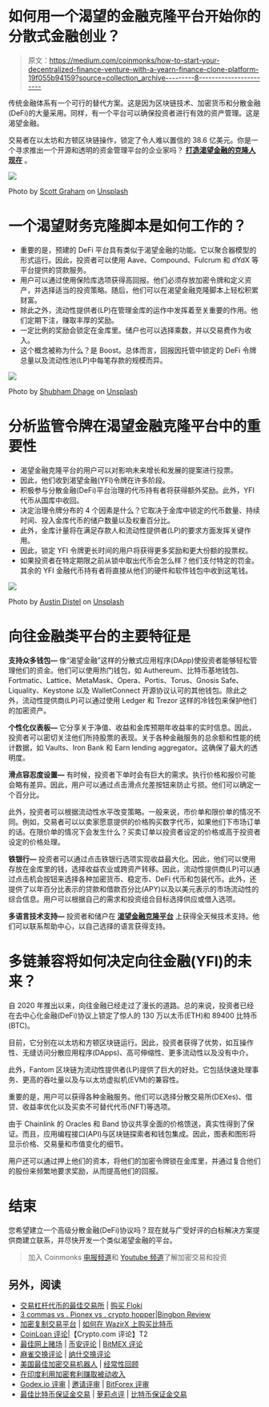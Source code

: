 # 如何用一个渴望的金融克隆平台开始你的分散式金融创业？

> 原文：<https://medium.com/coinmonks/how-to-start-your-decentralized-finance-venture-with-a-yearn-finance-clone-platform-19f055b94159?source=collection_archive---------8----------------------->

传统金融体系有一个可行的替代方案。这是因为区块链技术、加密货币和分散金融(DeFi)的大量采用。同样，有一个平台可以确保投资者进行有效的资产管理。这是渴望金融。

交易者在以太坊和方顿区块链操作，锁定了令人难以置信的 38.6 亿美元。你是一个寻求推出一个开源和透明的资金管理平台的企业家吗？ [**打造渴望金融的克隆人现在**](https://www.appdupe.com/yearn-finance-clone) 。

![](img/d06b8d8a8b8b3a3aea1cc4da97d77ad7.png)

Photo by [Scott Graham](https://unsplash.com/@homajob?utm_source=medium&utm_medium=referral) on [Unsplash](https://unsplash.com?utm_source=medium&utm_medium=referral)

# **一个渴望财务克隆脚本是如何工作的？**

*   重要的是，预建的 DeFi 平台具有类似于渴望金融的功能。它以聚合器模型的形式运行。因此，投资者可以使用 Aave、Compound、Fulcrum 和 dYdX 等平台提供的贷款服务。
*   用户可以通过使用保险库选项获得高回报。他们必须存放加密令牌和定义资产，并选择适当的投资策略。随后，他们可以在渴望金融克隆脚本上轻松积累财富。
*   除此之外，流动性提供者(LP)在管理金库的运作中发挥着至关重要的作用。他们定期下注，赚取丰厚的奖励。
*   一定比例的奖励会锁定在金库里。储户也可以选择乘数，并以交易费作为收入。
*   这个概念被称为什么？是 Boost。总体而言，回报因托管中锁定的 DeFi 令牌总量以及流动性池(LP)中每笔存款的规模而异。

![](img/44bc411f450fec24da95c82cd19af9f8.png)

Photo by [Shubham Dhage](https://unsplash.com/@theshubhamdhage?utm_source=medium&utm_medium=referral) on [Unsplash](https://unsplash.com?utm_source=medium&utm_medium=referral)

# **分析监管令牌在渴望金融克隆平台中的重要性**

*   渴望金融克隆平台的用户可以对影响未来增长和发展的提案进行投票。
*   因此，他们收到渴望金融(YFI)令牌在许多阶段。
*   积极参与分散金融(DeFi)平台治理的代币持有者将获得额外奖励。此外，YFI 代币从国库中收回。
*   决定治理令牌分布的 4 个因素是什么？它取决于金库中锁定的代币数量、持续时间、投入金库代币的储户数量以及权重百分比。
*   此外，金库计量将在满足存款人和流动性提供者(LP)的要求方面发挥关键作用。
*   因此，锁定 YFI 令牌更长时间的用户将获得更多奖励和更大份额的投票权。
*   如果投资者在特定期限之前从锁中取出代币会怎么样？他们支付特定的罚金。其余的 YFI 金融代币持有者将直接从他们的硬件和软件钱包中收到这笔钱。

![](img/ae42d0ad491502129896eda6bbd463cf.png)

Photo by [Austin Distel](https://unsplash.com/@austindistel?utm_source=medium&utm_medium=referral) on [Unsplash](https://unsplash.com?utm_source=medium&utm_medium=referral)

# **向往金融类平台的主要特征是**

**支持众多钱包—** 像“渴望金融”这样的分散式应用程序(DApp)使投资者能够轻松管理他们的资金。他们可以使用热门钱包，如 Authereum、比特币基地钱包、Fortmatic、Lattice、MetaMask、Opera、Portis、Torus、Gnosis Safe、Liquality、Keystone 以及 WalletConnect 开源协议认可的其他钱包。除此之外，流动性提供商(LP)可以通过使用 Ledger 和 Trezor 这样的冷钱包来保护他们的加密资产。

**个性化仪表板—** 它分享关于净值、收益和金库预期年收益率的实时信息。因此，投资者可以密切关注他们所持股票的表现。关于各种金融服务的总余额和性能的统计数据，如 Vaults、Iron Bank 和 Earn lending aggregator。这确保了最大的透明度。

**滑点容忍度设置—** 有时候，投资者下单时会有巨大的需求。执行价格和报价可能会略有差异。因此，用户可以通过点击滑点允差按钮来防止亏损。他们可以确定一个百分比。

此外，投资者可以根据流动性水平改变策略。一般来说，市价单和限价单的情况不同。例如，交易者可以以卖家愿意提供的价格购买数字代币，如果他们下市场订单的话。在限价单的情况下会发生什么？买卖订单以投资者设定的价格或高于投资者设定的价格处理。

**铁银行—** 投资者可以通过点击铁银行选项实现收益最大化。因此，他们可以使用存放在金库里的钱，选择收益农业或跨资产转移。因此，流动性提供商(LP)可以通过点击机会按钮来选择各种加密货币、稳定币、DeFi 代币和包装代币。此外，还提供了以年百分比表示的贷款和借款百分比(APY)以及以美元表示的市场流动性的综合信息。用户可以根据自己的需求和投资组合目标选择供应或借入选项。

**多语言技术支持—** 投资者和储户在 [**渴望金融克隆平台**](https://www.appdupe.com/yearn-finance-clone) 上获得全天候技术支持。他们可以联系帮助中心，以自己选择的语言获得支持。

# **多链兼容将如何决定向往金融(YFI)的未来？**

自 2020 年推出以来，向往金融已经走过了漫长的道路。总的来说，投资者已经在去中心化金融(DeFi)协议上锁定了惊人的 130 万以太币(ETH)和 89400 比特币(BTC)。

目前，它分别在以太坊和方顿区块链运行。因此，投资者获得了优势，如互操作性、无缝访问分散应用程序(DApps)、高可伸缩性、更多流动性以及没有中介。

此外，Fantom 区块链为流动性提供者(LP)提供了巨大的好处。它包括快速处理事务、更高的吞吐量以及与以太坊虚拟机(EVM)的兼容性。

重要的是，用户可以获得各种金融服务。他们可以选择分散交易所(DEXes)、借贷、收益率优化以及买卖不可替代代币(NFT)等选项。

由于 Chainlink 的 Oracles 和 Band 协议共享全面的价格馈送，真实性得到了保证。而且，应用编程接口(API)与区块链探索者和钱包集成。因此，图表和图形将显示价格、交易量和市值变化的细节。

用户还可以通过押上他们的资本，将他们的加密令牌锁在金库里，并通过复合他们的股份来频繁地要求奖励，从而提高他们的回报。

# **结束**

您希望建立一个高级分散金融(DeFi)协议吗？现在就与广受好评的白标解决方案提供商建立联系，并尽快开发一个类似渴望金融的平台。

> 加入 Coinmonks [电报频道](https://t.me/coincodecap)和 [Youtube 频道](https://www.youtube.com/c/coinmonks/videos)了解加密交易和投资

## 另外，阅读

*   [交易杠杆代币的最佳交易所](https://blog.coincodecap.com/leveraged-token-exchanges) | [购买 Floki](https://blog.coincodecap.com/buy-floki-inu-token)
*   [3 commas vs . Pionex vs . crypto hopper](https://blog.coincodecap.com/3commas-vs-pionex-vs-cryptohopper)|[Bingbon Review](https://blog.coincodecap.com/bingbon-review)
*   [加密复制交易平台](/coinmonks/top-10-crypto-copy-trading-platforms-for-beginners-d0c37c7d698c) | [如何在 WazirX 上购买比特币](/coinmonks/buy-bitcoin-on-wazirx-2d12b7989af1)
*   [CoinLoan 评论](https://blog.coincodecap.com/coinloan-review)|【Crypto.com 评论】T2
*   [最佳网上赌场](https://blog.coincodecap.com/best-online-casinos) | [币安评论](/coinmonks/binance-review-ee10d3bf3b6e) | [BitMEX 评论](https://blog.coincodecap.com/bitmex-review)
*   [麻雀交换评论](https://blog.coincodecap.com/sparrow-exchange-review) | [纳什交换评论](https://blog.coincodecap.com/nash-exchange-review)
*   [美国最佳加密交易机器人](https://blog.coincodecap.com/crypto-trading-bots-in-the-us) | [经常性回顾](https://blog.coincodecap.com/changelly-review)
*   [在印度利用加密套利赚取被动收入](https://blog.coincodecap.com/crypto-arbitrage-in-india)
*   [Godex.io 评审](/coinmonks/godex-io-review-7366086519fb) | [邀请评审](/coinmonks/invity-review-70f3030c0502) | [BitForex 评审](https://blog.coincodecap.com/bitforex-review)
*   [最佳比特币保证金交易](/coinmonks/bitcoin-margin-trading-exchange-bcbfcbf7b8e3) | [萝莉点评](/coinmonks/lolli-review-e6ddc7895ad8) | [比特币保证金交易](https://blog.coincodecap.com/bityard-margin-trading)